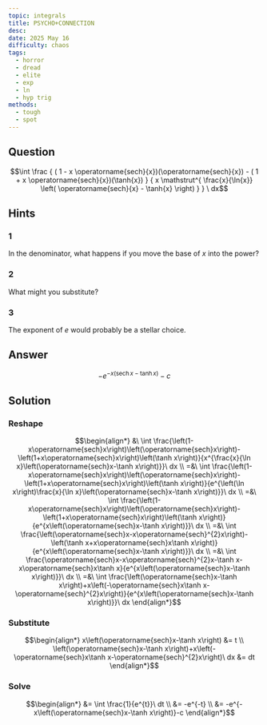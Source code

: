 ```yaml
---
topic: integrals
title: PSYCHO+CONNECTION
desc: 
date: 2025 May 16
difficulty: chaos
tags:
  - horror
  - dread
  - elite
  - exp
  - ln
  - hyp trig
methods:
  - tough
  - spot
---
```



## Question
```math
\int
  \frac
    {
      ( 1 - x \operatorname{sech}{x})(\operatorname{sech}{x}) -
      ( 1 + x \operatorname{sech}{x})(\tanh{x})
    }
    {
      x \mathstrut^{
        \frac{x}{\ln{x}}
        \left( \operatorname{sech}{x} - \tanh{x} \right)
      }
    }
\ dx
```


## Hints

### 1
In the denominator, what happens if you move the base of $x$ into the power?

### 2
What might you substitute?

### 3
The exponent of $e$ would probably be a stellar choice.


## Answer
```math
-e^{-x\left(\operatorname{sech}x-\tanh x\right)}-c
```


## Solution

### Reshape
```math
\begin{align*}
  &\ \int \frac{\left(1-x\operatorname{sech}x\right)\left(\operatorname{sech}x\right)-\left(1+x\operatorname{sech}x\right)\left(\tanh x\right)}{x^{\frac{x}{\ln x}\left(\operatorname{sech}x-\tanh x\right)}}\ dx
  \\ =&\ \int \frac{\left(1-x\operatorname{sech}x\right)\left(\operatorname{sech}x\right)-\left(1+x\operatorname{sech}x\right)\left(\tanh x\right)}{e^{\left(\ln x\right)\frac{x}{\ln x}\left(\operatorname{sech}x-\tanh x\right)}}\ dx
  \\ =&\ \int \frac{\left(1-x\operatorname{sech}x\right)\left(\operatorname{sech}x\right)-\left(1+x\operatorname{sech}x\right)\left(\tanh x\right)}{e^{x\left(\operatorname{sech}x-\tanh x\right)}}\ dx
  \\ =&\ \int \frac{\left(\operatorname{sech}x-x\operatorname{sech}^{2}x\right)-\left(\tanh x+x\operatorname{sech}x\tanh x\right)}{e^{x\left(\operatorname{sech}x-\tanh x\right)}}\ dx
  \\ =&\ \int \frac{\operatorname{sech}x-x\operatorname{sech}^{2}x-\tanh x-x\operatorname{sech}x\tanh x}{e^{x\left(\operatorname{sech}x-\tanh x\right)}}\ dx
  \\ =&\ \int \frac{\left(\operatorname{sech}x-\tanh x\right)+x\left(-\operatorname{sech}x\tanh x-\operatorname{sech}^{2}x\right)}{e^{x\left(\operatorname{sech}x-\tanh x\right)}}\ dx
\end{align*}
```

### Substitute
```math
\begin{align*}
  x\left(\operatorname{sech}x-\tanh x\right) &= t
  \\ \left(\operatorname{sech}x-\tanh x\right)+x\left(-\operatorname{sech}x\tanh x-\operatorname{sech}^{2}x\right)\ dx &= dt
\end{align*}
```

### Solve
```math
\begin{align*}
  &= \int \frac{1}{e^{t}}\ dt
  \\ &= -e^{-t}
  \\ &= -e^{-x\left(\operatorname{sech}x-\tanh x\right)}-c
\end{align*}
```

